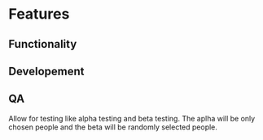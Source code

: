 # Features

## Functionality

## Developement

## QA
Allow for testing like alpha testing and beta testing. The aplha will be only chosen people and the beta will be randomly selected people.
